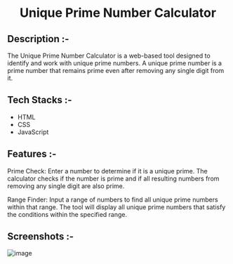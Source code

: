 # <p align="center">Unique Prime Number Calculator</p>

## Description :-

The Unique Prime Number Calculator is a web-based tool designed to identify and work with unique prime numbers. A unique prime number is a prime number that remains prime even after removing any single digit from it.

## Tech Stacks :-

- HTML
- CSS
- JavaScript

## Features :-

Prime Check: Enter a number to determine if it is a unique prime. The calculator checks if the number is prime and if all resulting numbers from removing any single digit are also prime.

Range Finder: Input a range of numbers to find all unique prime numbers within that range. The tool will display all unique prime numbers that satisfy the conditions within the specified range.

## Screenshots :-

![image](https://github.com/user-attachments/assets/c9b7b3c6-11b9-4be1-bb94-213d099da413)
